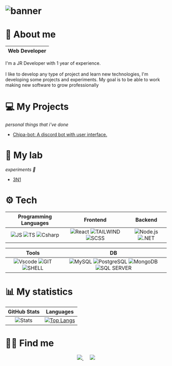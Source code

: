 # ![banner](https://www.pngall.com/wp-content/uploads/5/Banner-PNG-HD-Image.png)

# 📕 About me

| **Web Developer** |
| :---: | 

I'm a JR Developer with 1 year of experience.
<br>
<br>
I like to develop any type of project and learn new technologies, I'm developing some projects and experiments. 
My goal is to be able to work making new software to grow professionally

# 💻 My Projects
_personal things that i've done_

- [Chipa-bot: A discord bot with user interface.](https://github.com/TaCoDevs/chipa-bot)

# 🧪 My lab
_experiments 🧪_

- [3N1](https://github.com/IonCna/3N1)

# ⚙️ Tech
| **Programming Languages** | **Frontend** | **Backend** |
| :---: | :---: | :---: |
| ![JS](https://img.shields.io/badge/JavaScript-323330?style=for-the-badge&logo=JavaScript&logoColor=F7DF1E) ![TS](https://img.shields.io/badge/TypeScript-007ACC?style=for-the-badge&logo=TypeScript&logoColor=white) ![Csharp](https://img.shields.io/badge/C%23-239120?style=for-the-badge&logo=c-sharp&logoColor=white) | ![React](https://img.shields.io/badge/React-20232A?style=for-the-badge&logo=react&logoColor=61DAFB) ![TAILWIND](https://img.shields.io/badge/TAILWIND-06B6D4?style=for-the-badge&logo=TAILWINDCSS&logoColor=white) ![SCSS](https://img.shields.io/badge/Sass-CC6699?style=for-the-badge&logo=sass&logoColor=white) | ![Node.js](https://img.shields.io/badge/Node.js-339933?style=for-the-badge&logo=Node.js&logoColor=white) ![.NET](https://img.shields.io/badge/.NET-512BD4?style=for-the-badge&logo=dotnet&logoColor=white) |

| **Tools** | **DB** |
| :---: | :---: |
| ![Vscode](https://img.shields.io/badge/VSCode-0078D4?style=for-the-badge&logo=visual%20studio%20code&logoColor=white) ![GIT](https://img.shields.io/badge/GIT-E44C30?style=for-the-badge&logo=git&logoColor=white) ![SHELL](https://img.shields.io/badge/Shell_Script-121011?style=for-the-badge&logo=gnu-bash&logoColor=white) | ![MySQL](https://img.shields.io/badge/MySQL-005C84?style=for-the-badge&logo=mysql&logoColor=white) ![PostgreSQL](https://img.shields.io/badge/PostgreSQL-316192?style=for-the-badge&logo=postgresql&logoColor=white) ![MongoDB](https://img.shields.io/badge/MongoDB-4EA94B?style=for-the-badge&logo=mongodb&logoColor=white) ![SQL SERVER](https://img.shields.io/badge/SQLSERVER-CC2927?style=for-the-badge&logo=microsoft-sql-server&logoColor=white) |

# 📊 My statistics

| **GitHub Stats** | **Languages** |
| :---: | :---: |
| ![Stats](https://github-readme-stats.vercel.app/api?username=IonCna&show_icons=true&theme=dark) |  [![Top Langs](https://github-readme-stats.vercel.app/api/top-langs/?username=IonCna&layout=compact&theme=dark)](https://github.com/anuraghazra/github-readme-stats) |

# 🧑‍💻 Find me

<div style="text-align: center;">
<a style="margin: 10px" href="https://www.linkedin.com/in/max-alejandro-flores-rodríguez-b04072250/">
<img src="https://img.shields.io/badge/linkedin-0A66C2?style=for-the-badge&logo=linkedin&logoColor=white">
</a> <a style="margin: 10px;" href="https://profile.indeed.com/?hl=es_MX&co=MX&from=gnav-homepage&_ga=2.49378150.1395120740.1696186082-43436433.1695273190">
<img src="https://img.shields.io/badge/indeed-003A9B?style=for-the-badge&logo=indeed&logoColor=white">
</a>
</div>

<!--- Grande chipa --->
